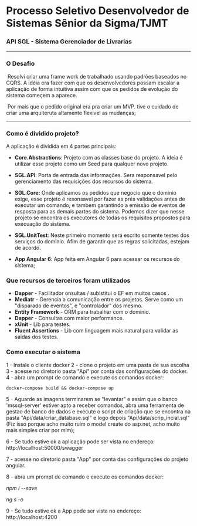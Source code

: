 # **Processo Seletivo Desenvolvedor de Sistemas Sênior da Sigma/TJMT**

### API SGL - Sistema Gerenciador de Livrarias

------------------------

### O Desafio

​	Resolvi criar uma frame work de trabalhado usando padrões baseados no CQRS. A idéia era fazer com que os desenvolvedores possam escalar a aplicação de forma intuitiva assim com que os pedidos de 
evolução do sistema começem a aparece.

​	Por mais que o pedido original era pra criar um MVP. tive o cuidado de criar uma arquiteruta altamente flexivel as mudanças;

------------------------

### Como é dividido projeto?

A aplicação é dividida em 4 partes principais:

 * **Core.Abstractions**: Projeto com as classes base do projeto. A ideia é utilizar esse projeto como um Seed para qualquer novo projeto.

 * **SGL.API**:  Porta de entrada das informações. Sera responsavel pelo gerenciamento das requisições dos recursos do sistema.

 * **SGL.Core:** Onde aplicamos os pedidos que negocio que o dominio exige,
   esse projeto é resonsavel por fazer as prés validações antes de executar um comando, e tambem
   garantindo a emissão de eventos de resposta para as demais partes do sistema.
   Podemos dizer que nesse projeto se encontra os executores de todas os requisitos propostos para execuação do sistema.

 * **SGL.UnitTest**: Neste primeiro momento será escrito somente testes dos serviços do dominio. Afim de garantir que as regras solicitadas, estejam de acordo.

 * **App Angular 6**: App feita em Angular 6 para acessar os recursos do sistema;

   


### Que recursos de terceiros foram utilizados


- **Dapper** - Facilitador onsultas / subistitui o EF em muitos casos .
- **Mediatr** - Gerencia a comunicação entre os projetos. Serve como um "disparado de eventos", e "controlador" dos mesmo.
- **Entity Framework** - ORM para trabalhar com o dominio.
- **Dapper** - Consultas com maior performance.
- **xUnit** - Lib para testes.
- **Fluent Assertions** - Lib com linguagem mais natural para validar as saidas dos testes.


### Como executar o sistema

1 - Instale o cliente docker
2 - clone o projeto em uma pasta de sua escolha
3 - acesse no diretorio pasta "Api" por conta das configurações do docker.
4 - abra um prompt de comando e execute os comandos docker:

`docker-compose build && docker-compose up`

5 - Aguarde as imagens terminarem se "levantar" e assim que o banco 'mssql-server' estiver apto a receber comandos, abra uma ferramenta de gestao de banco de dados e execute o script de criação que se encontra na pasta "Api/data/criar_database.sql" e logo depois  "Api/data/scrip_incial.sql"
(Fiz isso porque acho muito ruim o model create do asp.net, acho muito mais simples criar por mim);

6 - Se tudo estive ok a aplicação pode ser vista no endereço: http://localhost:50000/swagger

7 - acesse no diretorio pasta "App" por conta das configurações do projeto angular.

8 - abra um prompt de comando e execute os comandos docker:

*npm i --save*

*ng s -o*

9 - Se tudo estive ok a App pode ser vista no endereço: http://localhost:4200


















